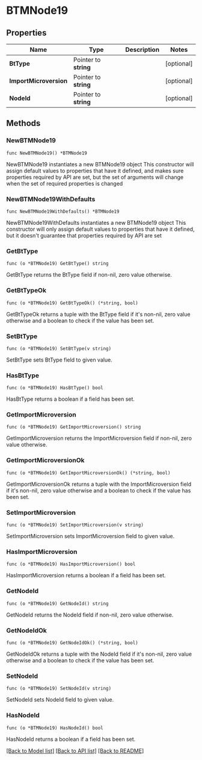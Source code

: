 # BTMNode19

## Properties

Name | Type | Description | Notes
------------ | ------------- | ------------- | -------------
**BtType** | Pointer to **string** |  | [optional] 
**ImportMicroversion** | Pointer to **string** |  | [optional] 
**NodeId** | Pointer to **string** |  | [optional] 

## Methods

### NewBTMNode19

`func NewBTMNode19() *BTMNode19`

NewBTMNode19 instantiates a new BTMNode19 object
This constructor will assign default values to properties that have it defined,
and makes sure properties required by API are set, but the set of arguments
will change when the set of required properties is changed

### NewBTMNode19WithDefaults

`func NewBTMNode19WithDefaults() *BTMNode19`

NewBTMNode19WithDefaults instantiates a new BTMNode19 object
This constructor will only assign default values to properties that have it defined,
but it doesn't guarantee that properties required by API are set

### GetBtType

`func (o *BTMNode19) GetBtType() string`

GetBtType returns the BtType field if non-nil, zero value otherwise.

### GetBtTypeOk

`func (o *BTMNode19) GetBtTypeOk() (*string, bool)`

GetBtTypeOk returns a tuple with the BtType field if it's non-nil, zero value otherwise
and a boolean to check if the value has been set.

### SetBtType

`func (o *BTMNode19) SetBtType(v string)`

SetBtType sets BtType field to given value.

### HasBtType

`func (o *BTMNode19) HasBtType() bool`

HasBtType returns a boolean if a field has been set.

### GetImportMicroversion

`func (o *BTMNode19) GetImportMicroversion() string`

GetImportMicroversion returns the ImportMicroversion field if non-nil, zero value otherwise.

### GetImportMicroversionOk

`func (o *BTMNode19) GetImportMicroversionOk() (*string, bool)`

GetImportMicroversionOk returns a tuple with the ImportMicroversion field if it's non-nil, zero value otherwise
and a boolean to check if the value has been set.

### SetImportMicroversion

`func (o *BTMNode19) SetImportMicroversion(v string)`

SetImportMicroversion sets ImportMicroversion field to given value.

### HasImportMicroversion

`func (o *BTMNode19) HasImportMicroversion() bool`

HasImportMicroversion returns a boolean if a field has been set.

### GetNodeId

`func (o *BTMNode19) GetNodeId() string`

GetNodeId returns the NodeId field if non-nil, zero value otherwise.

### GetNodeIdOk

`func (o *BTMNode19) GetNodeIdOk() (*string, bool)`

GetNodeIdOk returns a tuple with the NodeId field if it's non-nil, zero value otherwise
and a boolean to check if the value has been set.

### SetNodeId

`func (o *BTMNode19) SetNodeId(v string)`

SetNodeId sets NodeId field to given value.

### HasNodeId

`func (o *BTMNode19) HasNodeId() bool`

HasNodeId returns a boolean if a field has been set.


[[Back to Model list]](../README.md#documentation-for-models) [[Back to API list]](../README.md#documentation-for-api-endpoints) [[Back to README]](../README.md)


